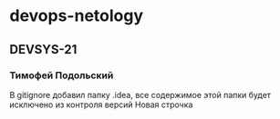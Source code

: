 # devops-netology
## DEVSYS-21
### Тимофей Подольский 

В gitignore добавил папку .idea, все содержимое этой папки будет исключено из контроля версий
Новая строчка